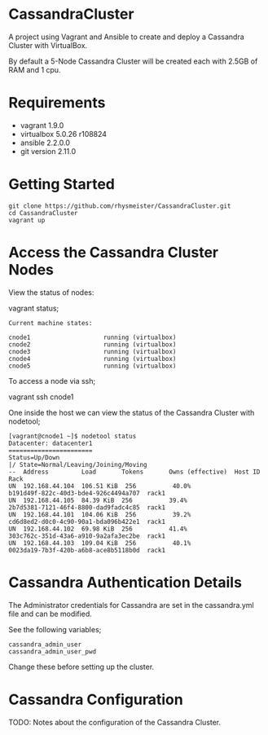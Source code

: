 # CassandraCluster
A project using Vagrant and Ansible to create and deploy a Cassandra Cluster with VirtualBox.

By default a 5-Node Cassandra Cluster will be created each with 2.5GB of RAM and 1 cpu.

Requirements
=============

* vagrant 1.9.0
* virtualbox 5.0.26 r108824
* ansible 2.2.0.0
* git version 2.11.0

Getting Started
================

```
git clone https://github.com/rhysmeister/CassandraCluster.git
cd CassandraCluster
vagrant up
```

Access the Cassandra Cluster Nodes
==================================

View the status of nodes:

vagrant status;

```
Current machine states:

cnode1                    running (virtualbox)
cnode2                    running (virtualbox)
cnode3                    running (virtualbox)
cnode4                    running (virtualbox)
cnode5                    running (virtualbox)
```

To access a node via ssh;

vagrant ssh cnode1

One inside the host we can view the status of the Cassandra Cluster with nodetool;

```
[vagrant@cnode1 ~]$ nodetool status
Datacenter: datacenter1
=======================
Status=Up/Down
|/ State=Normal/Leaving/Joining/Moving
--  Address         Load       Tokens       Owns (effective)  Host ID                               Rack
UN  192.168.44.104  106.51 KiB  256          40.0%             b191d49f-822c-40d3-bde4-926c4494a707  rack1
UN  192.168.44.105  84.39 KiB  256          39.4%             2b7d5381-7121-46f4-8800-dad9fadc4c85  rack1
UN  192.168.44.101  104.06 KiB  256          39.2%             cd6d8ed2-d0c0-4c90-90a1-bda096b422e1  rack1
UN  192.168.44.102  69.98 KiB  256          41.4%             303c762c-351d-43a6-a910-9a2afa3ec2be  rack1
UN  192.168.44.103  109.04 KiB  256          40.1%             0023da19-7b3f-420b-a6b8-ace8b5118b0d  rack1
```

Cassandra Authentication Details
================================

The Administrator credentials for Cassandra are set in the cassandra.yml file and can be modified.

See the following variables;

```
cassandra_admin_user
cassandra_admin_user_pwd
```

Change these before setting up the cluster.

Cassandra Configuration
=======================

TODO: Notes about the configuration of the Cassandra Cluster.
